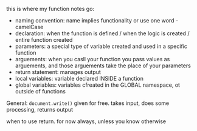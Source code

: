 this is where my function notes go:

- naming convention: name implies functionality or use  one word - camelCase
- declaration: when the function is defined / when the logic is created / entire function created
- parameters: a special type of variable  created and used in a specific function
- arguements: when you casll your function you pass values as arguements, and those arguements take the place of your parameters
- return statement: manages output
- local variables: variable declared INSIDE a function
- global variables: variables cfreated in the GLOBAL namespace, ot outside of functions

General:  `document.write()` given for free. takes input, does some processing, returns output

when to use return.  for now always, unless you know otherwise